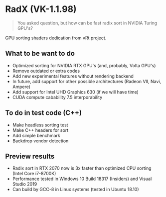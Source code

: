# RadX (VK-1.1.98)

> You asked question, but how can be fast radix sort in NVIDIA Turing GPU's?

GPU sorting shaders dedication from vRt project.

## What to be want to do

- Optimized sorting for NVIDIA RTX GPU's (and, probably, Volta GPU's)
- Remove outdated or extra codes
- Add new experimental features without rendering backend
- In future, add support for other possible architectures (Radeon VII, Navi, Ampere)
- Add support for Intel UHD Graphics 630 (if we will have time)
- CUDA compute cabability 7.5 interporability

## To do in test code (C++)

- Make headless sorting test
- Make C++ headers for sort
- Add simple benchmark
- Backdrop vendor detection

## Preview results

- Radix sort in RTX 2070 now is 3x faster than optimized CPU sorting (Intel Core i7-8700K)
- Performance tested in Windows 10 Build 18317 (Insiders) and Visual Studio 2019 
- Can build by GCC-8 in Linux systems (tested in Ubuntu 18.10)

